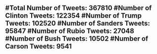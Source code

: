 #Total Number of Tweets: 367810 
#Number of Clinton Tweets: 122354
#Number of Trump Tweets: 102520
#Number of Sanders Tweets: 95847
#Number of Rubio Tweets: 27048
#Number of Bush Tweets: 10502
#Number of Carson Tweets: 9541
---
